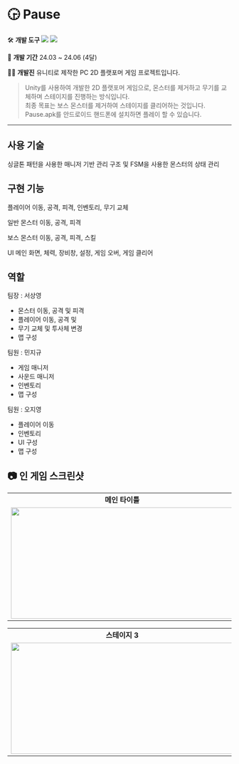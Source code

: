 #  🕞 Pause

🛠️ **개발 도구**
  <img src="https://img.shields.io/badge/C%23-80247B?style=flat-square&logo=csharp&logoColor=white"/> <img src="https://img.shields.io/badge/Unity-000000?style=flat-square&logo=unity&logoColor=white"/>

📅 **개발 기간**
 24.03 ~ 24.06 (4달)

🧑‍💻 **개발진**
유니티로 제작한 PC 2D 플랫포머 게임 프로젝트입니다.

> Unity를 사용하여 개발한 2D 플랫포머 게임으로, 몬스터를 제거하고 무기를 교체하며 스테이지를 진행하는 방식입니다.  
> 최종 목표는 보스 몬스터를 제거하여 스테이지를 클리어하는 것입니다.  
> Pause.apk를 안드로이드 핸드폰에 설치하면 플레이 할 수 있습니다.

---

## 사용 기술

싱글톤 패턴을 사용한 매니저 기반 관리 구조 및
FSM을 사용한 몬스터의 상태 관리

## 구현 기능

플레이어
  이동, 공격, 피격, 인벤토리, 무기 교체

일반 몬스터
  이동, 공격, 피격

보스 몬스터
  이동, 공격, 피격, 스킬

UI
  메인 화면, 체력, 장비창, 설정, 게임 오버, 게임 클리어

## 역할

팀장 : 서상영
* 몬스터 이동, 공격 및 피격
* 플레이어 이동, 공격 및
* 무기 교체 및 투사체 변경
* 맵 구성
  
팀원 : 민지규
* 게임 매니저
* 사운드 매니저
* 인벤토리
* 맵 구성
  
팀원 : 오지영 
* 플레이어 이동
* 인벤토리
* UI 구성
* 맵 구성

## 📷 인 게임 스크린샷
<table>
  <tr>
    <td align="center"><strong>메인 타이틀</strong></td>
    <td align="center"><strong>스테이지 1</strong></td>
    <td align="center"><strong>스테이지 2</strong></td>
  </tr>
  <tr>
    <td><img src="https://github.com/user-attachments/assets/7c065b9f-2de5-41d4-b90e-505ddd344f78" width="500" height="250"/></td>
    <td><img src="https://github.com/user-attachments/assets/070ece04-c692-4445-a1b1-7a759ffd9777" width="500" height="250"/></td>
    <td><img src="https://github.com/user-attachments/assets/f1467cb5-f797-4b38-a0bc-857e37693a81" width="500" height="250"/></td>
  </tr>
</table>

<table>
  <tr>
    <td align="center"><strong>스테이지 3</strong></td>
    <td align="center"><strong>보스 스테이지</strong></td>
  </tr>
  <tr>
    <td><img src="https://github.com/user-attachments/assets/05b7ac0d-1a82-409b-a103-7763ae73597e" width="500" height="250"/></td>
    <td><img src="https://github.com/user-attachments/assets/e9744254-c9a6-48c2-a82a-0ef38902ef4c" width="500" height="250"/></td>
  </tr>
